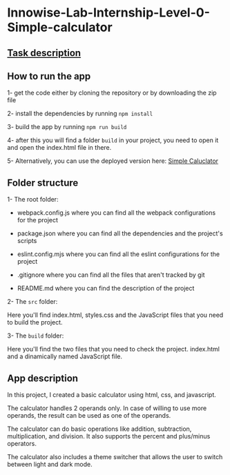 # Innowise-Lab-Internship-Level-0-Simple-calculator

## [Task description](https://docs.google.com/document/d/1zpXXeSae-BlcxPKgw3DhxZA92cspVailrPYoaXSYrW8/edit)

## How to run the app

1- get the code either by cloning the repository or by downloading the zip file

2- install the dependencies by running `npm install`

3- build the app by running `npm run build`

4- after this you will find a folder `build` in your project, you need to open it and open the index.html file in there.

5- Alternatively, you can use the deployed version here: [Simple Caluclator](https://innowise-calculator-islam-soliman.netlify.app/)

## Folder structure

1- The root folder:

- webpack.config.js where you can find all the webpack configurations for the project

- package.json where you can find all the dependencies and the project's scripts

- eslint.config.mjs where you can find all the eslint configurations for the project

- .gitignore where you can find all the files that aren't tracked by git

- README.md where you can find the description of the project

2- The `src` folder:

Here you'll find index.html, styles.css and the JavaScript files that you need to build the project.

3- The `build` folder:

Here you'll find the two files that you need to check the project. index.html and a dinamically named JavaScript file.

## App description

In this project, I created a basic calculator using html, css, and javascript.

The calculator handles 2 operands only. In case of willing to use more operands, the result can be used as one of the operands.

The calculator can do basic operations like addition, subtraction, multiplication, and division. It also supports the percent and plus/minus operators.

The calculator also includes a theme switcher that allows the user to switch between light and dark mode.
